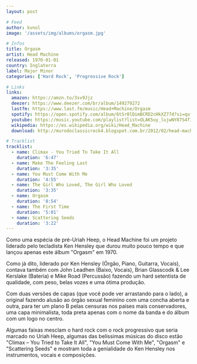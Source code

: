 ```yaml
---
layout: post

# Feed
author: kvnol
image: '/assets/img/albums/orgasm.jpg'

# Infos
title: Orgasm
artist: Head Machine
released: 1970-01-01
country: Inglaterra
label: Major Minor
categories: ['Hard Rock', 'Progressive Rock']

# Links
links:
  amazon: https://amzn.to/3sv9Jjz
  deezer: https://www.deezer.com/br/album/149279272
  lastfm: https://www.last.fm/music/Head+Machine/Orgasm
  spotify: https://open.spotify.com/album/6tSr0lDimBCRD2cHkXZ77d?si=qufl2UqwRXahSQJkcNtq3w
  youtube: https://music.youtube.com/playlist?list=OLAK5uy_lujwNY87S4fIm9c1Boyxbqk--X5aCAE1c
  wikipedia: https://es.wikipedia.org/wiki/Head_Machine
  download: http://murodoclassicrock4.blogspot.com.br/2012/02/head-machine-orgasm-1970.html

# Tracklist
tracklist:
  - name: Climax - You Tried To Take It All
    duration: '6:47'
  - name: Make The Feeling Last
    duration: '3:35'
  - name: You Must Come With Me
    duration: '4:55'
  - name: The Girl Who Loved, The Girl Who Loved
    duration: '3:35'
  - name: Orgasm
    duration: '8:54'
  - name: The First Time
    duration: '5:01'
  - name: Scattering Seeds
    duration: '3:22'
---
```


Como uma espécia de pré-Uriah Heep, o Head Machine foi um projeto liderado pelo tecladista Ken Hensley que durou muito pouco tempo e que lançou apenas este álbum "Orgasm" em 1970.

Como já dito, liderado por Ken Hensley (Órgão, Piano, Guitarra, Vocais), contava também com John Leadhen (Baixo, Vocais), Brian Glasscodk & Lee Kerslake (Bateria) e Mike Road (Percussão) fazendo um hard setentista de qualidade, com peso, belas vozes e uma ótima produção.

Com duas versões de capas (que você pode ver arrastando para o lado), a original fazendo alusão ao órgão sexual feminino com uma concha aberta e outra, para ter um plano B pelas censuras nos países mais conservadores, uma capa minimalista, toda preta apenas com o nome da banda e do álbum com um logo no centro.

Algumas faixas mesclam o hard rock com o rock progressivo que seria marcado no Uriah Heep, algumas das belíssimas músicas do disco estão "Climax – You Tried to Take It All", "You Must Come With Me", "Orgasm" e "Scattering Seeds" e mostram toda a genialidade do Ken Hensley nos instrumentos, vocais e composições.
